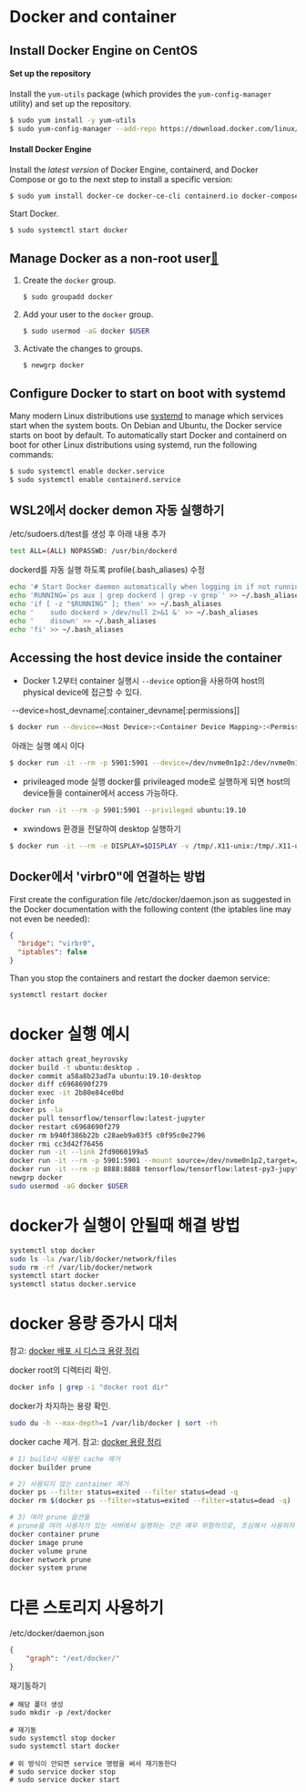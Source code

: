 # Docker and container

## Install Docker Engine on CentOS

#### Set up the repository

Install the `yum-utils` package (which provides the `yum-config-manager` utility) and set up the repository.

```bash
$ sudo yum install -y yum-utils
$ sudo yum-config-manager --add-repo https://download.docker.com/linux/centos/docker-ce.repo
```

#### Install Docker Engine

Install the *latest version* of Docker Engine, containerd, and Docker Compose or go to the next step to install a specific version:

```bash
$ sudo yum install docker-ce docker-ce-cli containerd.io docker-compose-plugin
```

Start Docker.

```bash
$ sudo systemctl start docker
```



## Manage Docker as a non-root user[🔗](https://docs.docker.com/engine/install/linux-postinstall/#manage-docker-as-a-non-root-user)

1. Create the `docker` group.

   ```bash
   $ sudo groupadd docker
   ```

2. Add your user to the `docker` group.

   ```bash
   $ sudo usermod -aG docker $USER
   ```

3. Activate the changes to groups.

   ```bash
   $ newgrp docker
   ```



## Configure Docker to start on boot with systemd

Many modern Linux distributions use [systemd](https://docs.docker.com/config/daemon/systemd/) to manage which services start when the system boots. On Debian and Ubuntu, the Docker service starts on boot by default. To automatically start Docker and containerd on boot for other Linux distributions using systemd, run the following commands:

```bash
$ sudo systemctl enable docker.service
$ sudo systemctl enable containerd.service
```



## WSL2에서 docker demon 자동 실행하기

/etc/sudoers.d/test를 생성 후 아래 내용 추가 

```bash
test ALL=(ALL) NOPASSWD: /usr/bin/dockerd
```

dockerd를 자동 실행 하도록 profile(.bash_aliases) 수정

```bash
echo '# Start Docker daemon automatically when logging in if not running.' >> ~/.bash_aliases
echo 'RUNNING=`ps aux | grep dockerd | grep -v grep`' >> ~/.bash_aliases
echo 'if [ -z "$RUNNING" ]; then' >> ~/.bash_aliases
echo '    sudo dockerd > /dev/null 2>&1 &' >> ~/.bash_aliases
echo '    disown' >> ~/.bash_aliases
echo 'fi' >> ~/.bash_aliases
```



## Accessing the host device inside the container

- Docker 1.2부터 container 실행시 `--device` option을 사용하여 host의 physical device에 접근할 수 있다.

​	--device=host_devname[:container_devname[:permissions]]

```bash
$ docker run --device=<Host Device>:<Container Device Mapping>:<Permissions>   [ OPTIONS ]  IMAGE[:TAG]  [COMMAND]  [ARG...]
```

​	아래는 실행 예시 이다

```bash
$ docker run -it --rm -p 5901:5901 --device=/dev/nvme0n1p2:/dev/nvme0n1p2 ubuntu:19.10
```



- privileaged mode 실행
  docker를 privileaged mode로 실행하게 되면 host의 device들을 container에서 access 가능하다.

```bash
docker run -it --rm -p 5901:5901 --privileged ubuntu:19.10
```



- xwindows 환경을 전달하여 desktop 실행하기

```bash
$ docker run -it --rm -e DISPLAY=$DISPLAY -v /tmp/.X11-unix:/tmp/.X11-unix ubuntu:19.10-desktop
```



## Docker에서 'virbr0"에 연결하는 방법

First create the configuration file /etc/docker/daemon.json as suggested in the Docker documentation with the following content (the iptables line may not even be needed):

```json
{
  "bridge": "virbr0",
  "iptables": false
}
```

Than you stop the containers and restart the docker daemon service:

```bash
systemctl restart docker
```



# docker 실행 예시

```bash
docker attach great_heyrovsky      
docker build -t ubuntu:desktop .    
docker commit a58a8b23ad7a ubuntu:19.10-desktop     
docker diff c6968690f279      
docker exec -it 2b80e84ce0bd     
docker info       
docker ps -la      
docker pull tensorflow/tensorflow:latest-jupyter      
docker restart c6968690f279      
docker rm b940f386b22b c28aeb9a03f5 c0f95c0e2796    
docker rmi cc3d42f76456      
docker run -it --link 2fd9060199a5    
docker run -it --rm -p 5901:5901 --mount source=/dev/nvme0n1p2,target=/mnt/nvme,type=bind ubuntu:19.10
docker run -it --rm -p 8888:8888 tensorflow/tensorflow:latest-py3-jupyter  
newgrp docker       
sudo usermod -aG docker $USER    
```



# docker가 실행이 안될때 해결 방법

``` bash
systemctl stop docker
sudo ls -la /var/lib/docker/network/files
sudo rm -rf /var/lib/docker/network
systemctl start docker
systemctl status docker.service
```



# docker 용량 증가시 대처

참고: [docker 배포 시 디스크 용량 정리](https://shg-engineer.tistory.com/18)

docker root의 디렉터리 확인.

```bash
docker info | grep -i "docker root dir"
```

docker가 차지하는 용량 확인.

```bash
sudo du -h --max-depth=1 /var/lib/docker | sort -rh
```

docker cache 제거. 참고: [docker 용량 정리](https://soundprovider.tistory.com/entry/Docker-Docker-%EC%9A%A9%EB%9F%89-%EC%A0%95%EB%A6%AC#2.%20Docker%20cache%20%EC%A0%95%EB%A6%AC-1)

```bash
# 1) build시 사용된 cache 제거
docker builder prune

# 2) 사용되지 않는 container 제거
docker ps --filter status=exited --filter status=dead -q
docker rm $(docker ps --filter=status=exited --filter=status=dead -q)

# 3) 여러 prune 옵션들
# prune을 여러 사용자가 있는 서버에서 실행하는 것은 매우 위험하므로, 조심해서 사용하자
docker container prune
docker image prune
docker volume prune
docker network prune
docker system prune
```



# 다른 스토리지 사용하기

/etc/docker/daemon.json

```json
{
    "graph": "/ext/docker/"
}
```

재기동하기

```
# 해당 폴더 생성
sudo mkdir -p /ext/docker

# 재기동
sudo systemctl stop docker
sudo systemctl start docker

# 위 방식이 안되면 service 명령을 써서 재기동한다
# sudo service docker stop
# sudo service docker start
```

